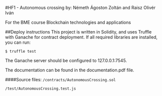 #HF1 - Autonomous crossing
by: Németh Ágoston Zoltán and Raisz Olivér Iván

For the BME course Blockchain technologies and applications

##Deploy instructions
This project is written in Solidity, and uses Truffle with Ganache for contract deployment. If all required libraries are installed, you can run:

`$ truffle test`

The Ganache server should be configured to 127.0.0.1:7545.

The documentation can be found in the documentation.pdf file.

####Source files:
`/contracts/AutonomousCrossing.sol`

`/test/AutonomousCrossing.test.js`